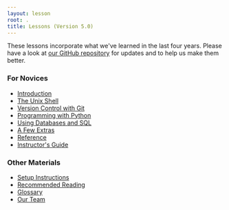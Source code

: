 ```yaml
---
layout: lesson
root: .
title: Lessons (Version 5.0)
---
```

These lessons incorporate what we've learned in the last four years.
Please have a look at <a href="{{site.github_url}}/bc">our GitHub repository</a>
for updates and to help us make them better.

### For Novices

*   [Introduction](intro.html)
*   [The Unix Shell](novice/shell/index.html)
*   [Version Control with Git](novice/git/index.html)
*   [Programming with Python](novice/python/index.html)
*   [Using Databases and SQL](novice/sql/index.html)
*   [A Few Extras](novice/extras/index.html)
*   [Reference](novice/ref/index.html)
*   [Instructor's Guide](novice/teaching/index.html)

### Other Materials

*   [Setup Instructions](setup.html)
*   [Recommended Reading](bib.html)
*   [Glossary](gloss.html)
*   [Our Team](team.html)
